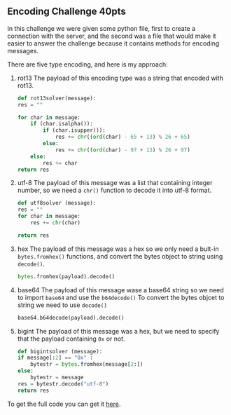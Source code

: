 ## Encoding Challenge 40pts

In this challenge we were given some python file, first to create a connection with the server, and the second was a file that would make it easier to answer the challenge because it contains methods for encoding messages.

There are five type encoding, and here is my approach:
1. rot13
    The payload of this encoding type was a string that encoded with rot13.
    ```py
    def rot13solver(message):
    res = ""

    for char in message:
        if (char.isalpha()):
            if (char.isupper()):
                res += chr((ord(char) - 65 + 13) % 26 + 65)
            else:
                res += chr((ord(char) - 97 + 13) % 26 + 97) 
        else:
            res += char
    return res
    ```

2. utf-8
    The payload of this message was a list that containing integer number, so we need a `chr()` function to decode it into utf-8 format.
    ```py
    def utf8solver (message):
    res = ""
    for char in message:
        res += chr(char)

    return res
    ```

3. hex
    The payload of this message was a hex so we only need a bult-in `bytes.fromhex()` functions, and convert the bytes object to string using `decode()`.
    ```py
    bytes.fromhex(payload).decode()
    ```

4. base64
    The payload of this message wase a base64 string so we need to import `base64` and use the `b64decode()` To convert the bytes objcet to string we need to use `decode()`
    ```py
    base64.b64decode(payload).decode()
    ``` 

5. bigint
    The payload of this message was a hex, but we need to specify that the payload containing `0x` or not.
    ```py
    def bigintsolver (message):
    if message[:2] == "0x" :
        bytestr = bytes.fromhex(message[2:])
    else:
        bytestr = message
    res = bytestr.decode("utf-8")
    return res
    ```

To get the full code you can get it [here](solver.py).